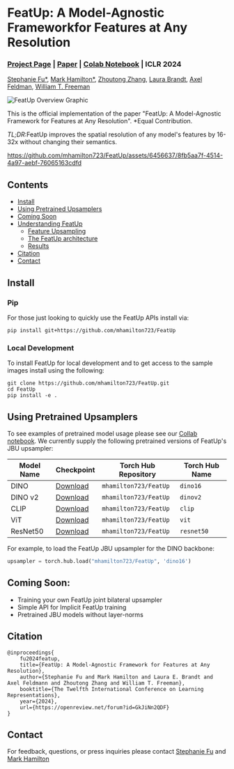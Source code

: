 # FeatUp: A Model-Agnostic Frameworkfor Features at Any Resolution
### [Project Page](https://aka.ms/featup) | [Paper](https://aka.ms/featup-paper) | [Colab Notebook](https://colab.research.google.com/github/mhamilton723/FeatUp/blob/main/example_usage.ipynb) | ICLR 2024


[Stephanie Fu*](https://stephanie-fu.github.io/),
[Mark Hamilton*](https://mhamilton.net/),
[Zhoutong Zhang](https://ztzhang.info/),
[Laura Brandt](https://people.csail.mit.edu/lebrandt/),
[Axel Feldman](https://feldmann.nyc/),
[William T. Freeman](https://billf.mit.edu/about/bio)

![FeatUp Overview Graphic](https://mhamilton.net/images/website_hero_small-p-1080.jpg)

This is the official implementation of the paper "FeatUp: A Model-Agnostic Framework for Features at Any Resolution". *Equal Contribution.

*TL;DR*:FeatUp improves the spatial resolution of any model's features by 16-32x without changing their semantics.

https://github.com/mhamilton723/FeatUp/assets/6456637/8fb5aa7f-4514-4a97-aebf-76065163cdfd


## Contents
<!--ts-->
   * [Install](#install)
   * [Using Pretrained Upsamplers](#using-pretrained-upsamplers)
   * [Coming Soon](coming-soon)
   * [Understanding FeatUp](#understanding-stego)
      * [Feature Upsampling](#unsupervised-semantic-segmentation)
      * [The FeatUp architecture](#the-stego-architecture)
      * [Results](#results)
   * [Citation](#citation)
   * [Contact](#contact)
<!--te-->

## Install

### Pip
For those just looking to quickly use the FeatUp APIs install via:
```shell script
pip install git+https://github.com/mhamilton723/FeatUp
```

### Local Development
To install FeatUp for local development and to get access to the sample images install using the following:
```shell script
git clone https://github.com/mhamilton723/FeatUp.git
cd FeatUp
pip install -e .
```

## Using Pretrained Upsamplers

To see examples of pretrained model usage please see our [Collab notebook](https://colab.research.google.com/github/mhamilton723/FeatUp/blob/main/example_usage.ipynb). We currently supply the following pretrained versions of FeatUp's JBU upsampler:

| Model Name | Checkpoint                                                                                                                         | Torch Hub Repository | Torch Hub Name |
|------------|------------------------------------------------------------------------------------------------------------------------------------|----------------------|----------------|
| DINO       | [Download](https://marhamilresearch4.blob.core.windows.net/feature-upsampling-public/pretrained/dino16_jbu_stack_cocostuff.ckpt)   | `mhamilton723/FeatUp`  | `dino16`        |
| DINO v2    | [Download](https://marhamilresearch4.blob.core.windows.net/feature-upsampling-public/pretrained/dinov2_jbu_stack_cocostuff.ckpt)   | `mhamilton723/FeatUp`  | `dinov2`         |
| CLIP       | [Download](https://marhamilresearch4.blob.core.windows.net/feature-upsampling-public/pretrained/clip_jbu_stack_cocostuff.ckpt)     | `mhamilton723/FeatUp`  | `clip`           |
| ViT        | [Download](https://marhamilresearch4.blob.core.windows.net/feature-upsampling-public/pretrained/vit_jbu_stack_cocostuff.ckpt)      | `mhamilton723/FeatUp`  | `vit`            |
| ResNet50   | [Download](https://marhamilresearch4.blob.core.windows.net/feature-upsampling-public/pretrained/resnet50_jbu_stack_cocostuff.ckpt) | `mhamilton723/FeatUp`  | `resnet50`       |

For example, to load the FeatUp JBU upsampler for the DINO backbone:

```python
upsampler = torch.hub.load("mhamilton723/FeatUp", 'dino16')
```

## Coming Soon:

- Training your own FeatUp joint bilateral upsampler
- Simple API for Implicit FeatUp training
- Pretrained JBU models without layer-norms 


## Citation

```
@inproceedings{
    fu2024featup,
    title={FeatUp: A Model-Agnostic Framework for Features at Any Resolution},
    author={Stephanie Fu and Mark Hamilton and Laura E. Brandt and Axel Feldmann and Zhoutong Zhang and William T. Freeman},
    booktitle={The Twelfth International Conference on Learning Representations},
    year={2024},
    url={https://openreview.net/forum?id=GkJiNn2QDF}
}
```

## Contact

For feedback, questions, or press inquiries please contact [Stephanie Fu](mailto:fus@mit.edu) and [Mark Hamilton](mailto:markth@mit.edu)
